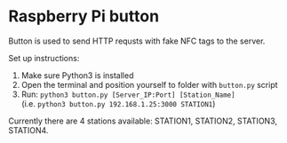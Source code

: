 # Raspberry Pi button

Button is used to send HTTP requsts with fake NFC tags to the server.

Set up instructions:

1. Make sure Python3 is installed
2. Open the terminal and position yourself to folder with `button.py` script
3. Run: `python3 button.py [Server_IP:Port] [Station_Name]`  
  (i.e. `python3 button.py 192.168.1.25:3000 STATION1`)

  Currently there are 4 stations available: STATION1, STATION2, STATION3, STATION4.
 